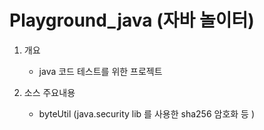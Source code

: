 # Playground_java (자바 놀이터) 

1. 개요
   - java 코드 테스트를 위한 프로젝트
     
2. 소스 주요내용
   - byteUtil (java.security lib 를 사용한 sha256 암호화 등 )
  

